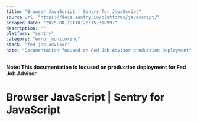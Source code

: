 ```yaml
---
title: "Browser JavaScript | Sentry for JavaScript"
source_url: "https://docs.sentry.io/platforms/javascript/"
scraped_date: "2025-08-19T18:28:15.318997"
description: ""
platform: "sentry"
category: "error_monitoring"
stack: "fed_job_advisor"
note: "Documentation focused on Fed Job Advisor production deployment"
---
```

**Note: This documentation is focused on production deployment for Fed Job Advisor**

# Browser JavaScript | Sentry for JavaScript

<!-- DEV: HomePlatformsJavaScript Copy pageBrowser JavaScriptAI Rules for Code EditorsCopy RulesSentry provides a set of rules you can use to help your LLM use Sentry correctly. Copy this file and add it to your projects rules configuration. When created as a rules file this should be placed alongside other editor specific rule files. For example, if you are using Cursor, place this file in the .cursorrules directory.Markdownrules.mdCopiedThese examples should be used as guidance when configuring Sentry functionality within a project. # Error / Exception Tracking - Use `Sentry.captureException(error)` to capture an exception and log the error in Sentry. - Use this in try catch blocks or areas where exceptions are expected # Tracing Examples - Spans should be created for meaningful actions within an applications like button clicks, API calls, and function calls - Use the `Sentry.startSpan` function to create a span - Child spans can exist within a parent span ## Custom Span instrumentation in component actions - Name custom spans with meaningful names and operations. - Attach attributes based on relevant information and metrics from the request ```javascript function TestComponent() { const handleTestButtonClick = () => { // Create a transaction/span to measure performance Sentry.startSpan( { op: "ui.click", name: "Test Button Click", }, (span) => { const value = "some config"; const metric = "some metric"; // Metrics can be added to the span span.setAttribute("config", value); span.setAttribute("metric", metric); doSomething(); }, ); }; return ( <button type="button" onClick={handleTestButtonClick}> Test Sentry </button> ); } ``` ## Custom span instrumentation in API calls - Name custom spans with meaningful names and operations. - Attach attributes based on relevant information and metrics from the request ```javascript async function fetchUserData(userId) { return Sentry.startSpan( { op: "http.client", name: `GET /api/users/${userId}`, }, async () => { const response = await fetch(`/api/users/${userId}`); const data = await response.json(); return data; }, ); } ``` # Logs - Where logs are used, ensure Sentry is imported using `import * as Sentry from "@sentry/browser"` - Enable logging in Sentry using `Sentry.init({ enableLogs: true })` - Reference the logger using `const { logger } = Sentry` - Sentry offers a `consoleLoggingIntegration` that can be used to log specific console error types automatically without instrumenting the individual logger calls ## Configuration ### Baseline ```javascript import * as Sentry from "@sentry/browser"; Sentry.init({ dsn: "https://examplePublicKey@o0.ingest.sentry.io/0", enableLogs: true, }); ``` ### Logger Integration ```javascript Sentry.init({ dsn: "https://examplePublicKey@o0.ingest.sentry.io/0", integrations: [ // send console.log, console.error, and console.warn calls as logs to Sentry Sentry.consoleLoggingIntegration({ levels: ["log", "error", "warn"] }), ], }); ``` ## Logger Examples `logger.fmt` is a template literal function that should be used to bring variables into the structured logs. ```javascript import * as Sentry from "@sentry/browser"; const { logger } = Sentry; logger.trace("Starting database connection", { database: "users" }); logger.debug(logger.fmt`Cache miss for user: ${userId}`); logger.info("Updated profile", { profileId: 345 }); logger.warn("Rate limit reached for endpoint", { endpoint: "/api/results/", isEnterprise: false, }); logger.error("Failed to process payment", { orderId: "order_123", amount: 99.99, }); logger.fatal("Database connection pool exhausted", { database: "users", activeConnections: 100, }); ``` Using a framework?Check out the other SDKs we support in the left-hand dropdown.PrerequisitesYou need:A Sentry account and projectYour application up and runningInstallSentry captures data by using an SDK within your application's runtime.In order to get started using the Sentry JavaScript SDK, add the following code to the top of your application, before all other scripts:HTMLCopied<script src="https://js.sentry-cdn.com/examplePublicKey.min.js" crossorigin="anonymous" ></script> The Loader Script allows you to configure some SDK features from the Sentry UI, without having to redeploy your application. The Loader Script documentation shows more information about how to use it.Alternatively, you can also install the SDK via a package manager:npmyarnpnpmCopiednpm install @sentry/browser --save We also support installation via CDN bundles.If you're updating your Sentry SDK to the latest version, check out our migration guide to learn more about breaking changes.If you are using our previous Browser JavaScript SDK, you can access the legacy SDK documentation, until further notice.ConfigureConfiguration should happen as early as possible in your application's lifecycle.Error MonitoringLogsSession ReplayTracingUser FeedbackOnce this is done, Sentry's JavaScript SDK will capture all unhandled exceptions, transactions, and Session Replays, based on the sample rates set.Note, that configuration differs slightly depending on how you installed the Sentry SDK. Make sure to follow the instructions in the correct tab, depending on if you installed the Sentry SDK via NPM, using the Loader Script, or via CDN.npmLoaderCDNCopiedimport * as Sentry from "@sentry/browser"; Sentry.init({ dsn: "https://examplePublicKey@o0.ingest.sentry.io/0", // Adds request headers and IP for users, for more info visit: // https://docs.sentry.io/platforms/javascript/configuration/options/#sendDefaultPii sendDefaultPii: true, // Alternatively, use `process.env.npm_package_version` for a dynamic release version // if your build tool supports it. release: "my-project-name@2.3.12", integrations: [ // performance Sentry.browserTracingIntegration(), // performance // session-replay Sentry.replayIntegration(), // session-replay // user-feedback Sentry.feedbackIntegration({ // Additional SDK configuration goes in here, for example: colorScheme: "system", }), // user-feedback ], // logs // Enable logs to be sent to Sentry enableLogs: true, // logs // performance // Set tracesSampleRate to 1.0 to capture 100% // of transactions for tracing. // We recommend adjusting this value in production // Learn more at // https://docs.sentry.io/platforms/javascript/configuration/options/#traces-sample-rate tracesSampleRate: 1.0, // Set `tracePropagationTargets` to control for which URLs trace propagation should be enabled tracePropagationTargets: ["localhost", /^https:\/\/yourserver\.io\/api/], // performance // session-replay // Capture Replay for 10% of all sessions, // plus for 100% of sessions with an error // Learn more at // https://docs.sentry.io/platforms/javascript/session-replay/configuration/#general-integration-configuration replaysSessionSampleRate: 0.1, replaysOnErrorSampleRate: 1.0, // session-replay }); Add Readable Stack Traces to ErrorsDepending on how you've set up your project, the stack traces in your Sentry errors probably won't look like your actual code.To fix this, upload your source maps to Sentry. The easiest way to do this is by using the Sentry Wizard:BashCopiednpx @sentry/wizard@latest -i sourcemaps The wizard will guide you through the following steps:Logging into Sentry and selecting a projectInstalling the necessary Sentry packagesConfiguring your build tool to generate and upload source mapsConfiguring your CI to upload source mapsFor more information on source maps or for more options to upload them, head over to our Source Maps documentation.VerifyThis snippet includes an intentional error, so you can test that everything is working as soon as you set it up.JavaScriptCopiedsetTimeout(() => { throw new Error("Sentry Test Error"); }); Errors triggered from within Browser DevTools are sandboxed and won't trigger an error handler. Place the snippet directly in your code instead.Learn more about manually capturing an error or message in our Usage documentation.To view and resolve the recorded error, log into sentry.io and select your project. Clicking on the error's title will open a page where you can see detailed information and mark it as resolved.PreviousWelcome to SentryNextInstallation MethodsWas this helpful?Yes 👍No 👎How can we improve this page?Submit feedbackHelp improve this contentOur documentation is open source and available on GitHub. Your contributions are welcome, whether fixing a typo (drat!) or suggesting an update ("yeah, this would be better").How to contribute | Edit this page | Create a docs issue | Get support Package DetailsLatest version: 10.5.0npm:@sentry/browserRepository on GitHub -->